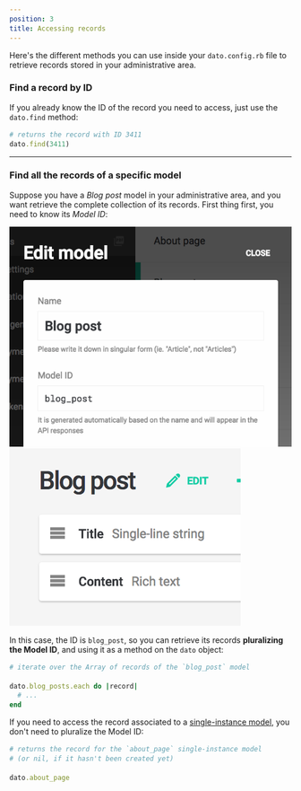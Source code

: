 ```yaml
---
position: 3
title: Accessing records
---
```


Here's the different methods you can use inside your `dato.config.rb` file to retrieve records stored in your administrative area.

### Find a record by ID

If you already know the ID of the record you need to access, just use the `dato.find` method:

```ruby
# returns the record with ID 3411
dato.find(3411)
```

---

### Find all the records of a specific model

Suppose you have a *Blog post* model in your administrative area, and you want retrieve the complete collection of its records. First thing first, you need to know its *Model ID*:

![foo](../images/edit-model-dialog.png)
![foo](../images/edit-model-button.png)

In this case, the ID is `blog_post`, so you can retrieve its records **pluralizing the Model ID**, and using it as a method on the `dato` object:

```ruby
# iterate over the Array of records of the `blog_post` model

dato.blog_posts.each do |record|
  # ...
end
```

If you need to access the record associated to a [single-instance model](/docs/schema/single-instance/), you don't need to pluralize the Model ID:

```ruby
# returns the record for the `about_page` single-instance model
# (or nil, if it hasn't been created yet)

dato.about_page
```

